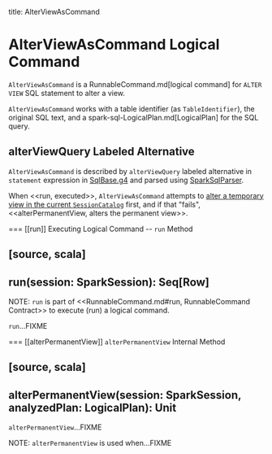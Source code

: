 title: AlterViewAsCommand

# AlterViewAsCommand Logical Command

`AlterViewAsCommand` is a RunnableCommand.md[logical command] for `ALTER VIEW` SQL statement to alter a view.

`AlterViewAsCommand` works with a table identifier (as `TableIdentifier`), the original SQL text, and a spark-sql-LogicalPlan.md[LogicalPlan] for the SQL query.

## alterViewQuery Labeled Alternative

`AlterViewAsCommand` is described by `alterViewQuery` labeled alternative in `statement` expression in [SqlBase.g4](../sql/AstBuilder.md#grammar) and parsed using [SparkSqlParser](../sql/SparkSqlParser.md).

When <<run, executed>>, `AlterViewAsCommand` attempts to [alter a temporary view in the current `SessionCatalog`](../SessionCatalog.md#alterTempViewDefinition) first, and if that "fails", <<alterPermanentView, alters the permanent view>>.

=== [[run]] Executing Logical Command -- `run` Method

[source, scala]
----
run(session: SparkSession): Seq[Row]
----

NOTE: `run` is part of <<RunnableCommand.md#run, RunnableCommand Contract>> to execute (run) a logical command.

`run`...FIXME

=== [[alterPermanentView]] `alterPermanentView` Internal Method

[source, scala]
----
alterPermanentView(session: SparkSession, analyzedPlan: LogicalPlan): Unit
----

`alterPermanentView`...FIXME

NOTE: `alterPermanentView` is used when...FIXME
